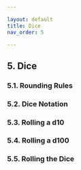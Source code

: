 ```yaml
---

layout: default
title: Dice
nav_order: 5

---
```


## 5. Dice
### 5.1. Rounding Rules
### 5.2. Dice Notation
### 5.3. Rolling a d10
### 5.4. Rolling a d100
### 5.5. Rolling the Dice
